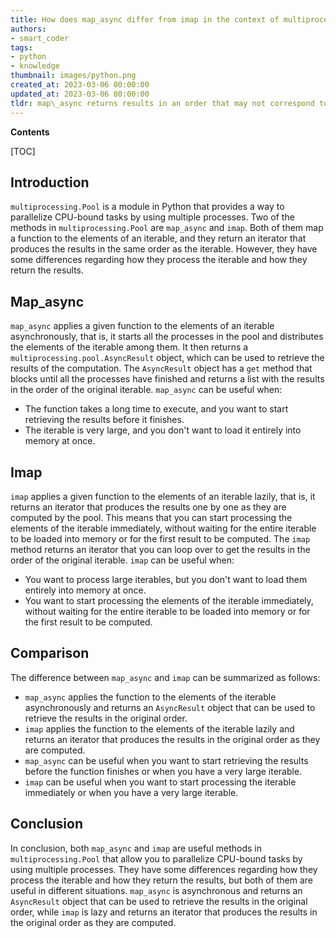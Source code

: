 ```yaml
---
title: How does map_async differ from imap in the context of multiprocessing.pool?
authors:
- smart_coder
tags:
- python
- knowledge
thumbnail: images/python.png
created_at: 2023-03-06 00:00:00
updated_at: 2023-03-06 00:00:00
tldr: map\_async returns results in an order that may not correspond to the order of inputs while imap returns results in the same order as the inputs.
---
```


**Contents**

[TOC]

## Introduction

`multiprocessing.Pool` is a module in Python that provides a way to parallelize CPU-bound tasks by using multiple processes. Two of the methods in `multiprocessing.Pool` are `map_async` and `imap`. Both of them map a function to the elements of an iterable, and they return an iterator that produces the results in the same order as the iterable. However, they have some differences regarding how they process the iterable and how they return the results. 

## Map_async
`map_async` applies a given function to the elements of an iterable asynchronously, that is, it starts all the processes in the pool and distributes the elements of the iterable among them. It then returns a `multiprocessing.pool.AsyncResult` object, which can be used to retrieve the results of the computation. The `AsyncResult` object has a `get` method that blocks until all the processes have finished and returns a list with the results in the order of the original iterable. `map_async` can be useful when:

- The function takes a long time to execute, and you want to start retrieving the results before it finishes.
- The iterable is very large, and you don't want to load it entirely into memory at once.

## Imap
`imap` applies a given function to the elements of an iterable lazily, that is, it returns an iterator that produces the results one by one as they are computed by the pool. This means that you can start processing the elements of the iterable immediately, without waiting for the entire iterable to be loaded into memory or for the first result to be computed. The `imap` method returns an iterator that you can loop over to get the results in the order of the original iterable. `imap` can be useful when:

- You want to process large iterables, but you don't want to load them entirely into memory at once.
- You want to start processing the elements of the iterable immediately, without waiting for the entire iterable to be loaded into memory or for the first result to be computed.

## Comparison
The difference between `map_async` and `imap` can be summarized as follows:

- `map_async` applies the function to the elements of the iterable asynchronously and returns an `AsyncResult` object that can be used to retrieve the results in the original order.
- `imap` applies the function to the elements of the iterable lazily and returns an iterator that produces the results in the original order as they are computed.
- `map_async` can be useful when you want to start retrieving the results before the function finishes or when you have a very large iterable.
- `imap` can be useful when you want to start processing the iterable immediately or when you have a very large iterable.

## Conclusion
In conclusion, both `map_async` and `imap` are useful methods in `multiprocessing.Pool` that allow you to parallelize CPU-bound tasks by using multiple processes. They have some differences regarding how they process the iterable and how they return the results, but both of them are useful in different situations. `map_async` is asynchronous and returns an `AsyncResult` object that can be used to retrieve the results in the original order, while `imap` is lazy and returns an iterator that produces the results in the original order as they are computed.

